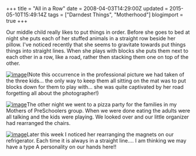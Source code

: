 +++
title = "All in a Row"
date = 2008-04-03T14:29:00Z
updated = 2015-05-10T15:49:14Z
tags = ["Darndest Things", "Motherhood"]
blogimport = true 
+++

Our middle child really likes to put things in order.  Before she goes to bed at night she puts each of her stuffed animals in a straight row beside her pillow.  I've noticed recently that she seems to gravitate towards put things things into straight lines.  When she plays with blocks she puts them next to each other in a row, like a road, rather then stacking them one on top of the other.  

[![image](http://bp0.blogger.com/_CPk-Aq1-YMw/R_Uo3OitYuI/AAAAAAAAAU0/6H33Ig76qAs/s320/blocks+in+a+row.jpg)](http://bp0.blogger.com/_CPk-Aq1-YMw/R_Uo3OitYuI/AAAAAAAAAU0/6H33Ig76qAs/s1600-h/blocks+in+a+row.jpg)(Note this occurrence in the professional picture we had taken of the three kids... the only way to keep them all sitting on the mat was to put blocks down for them to play with... she was quite captivated by her road forgetting all about the photographer!)  

[![image](http://bp1.blogger.com/_CPk-Aq1-YMw/R_UpHeitYvI/AAAAAAAAAU8/-hWDdJv5-UU/s320/lining+up+the+chairs.JPG)](http://bp1.blogger.com/_CPk-Aq1-YMw/R_UpHeitYvI/AAAAAAAAAU8/-hWDdJv5-UU/s1600-h/lining+up+the+chairs.JPG)The other night we went to a pizza party for the families in my Mothers of PreSchoolers group.  When we were done eating the adults were all talking and the kids were playing.  We looked over and our little organizer had rearranged the chairs.  

[![image](http://bp3.blogger.com/_CPk-Aq1-YMw/R_UpW-itYwI/AAAAAAAAAVE/xzlVt87-hso/s320/magnets+all+in+a+row.jpg)](http://bp3.blogger.com/_CPk-Aq1-YMw/R_UpW-itYwI/AAAAAAAAAVE/xzlVt87-hso/s1600-h/magnets+all+in+a+row.jpg)Later this week I noticed her rearranging the magnets on our refrigerator.  Each time it is always in a straight line.... I am thinking we may have a type A personality on our hands here!!
